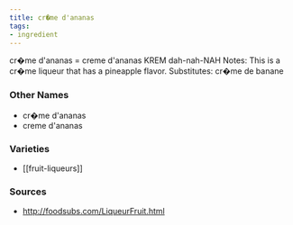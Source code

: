 ```yaml
---
title: cr�me d'ananas
tags:
- ingredient
---
```

cr�me d'ananas = creme d'ananas KREM dah-nah-NAH Notes: This is a cr�me liqueur that has a pineapple flavor. Substitutes: cr�me de banane

### Other Names

* cr�me d'ananas
* creme d'ananas

### Varieties

* [[fruit-liqueurs]]

### Sources
* http://foodsubs.com/LiqueurFruit.html
